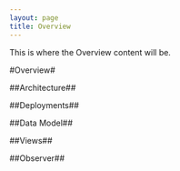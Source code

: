 ```yaml
---
layout: page
title: Overview
---
```


<p class="message">
This is where the Overview content will be.
</p>

#Overview#

##Architecture##

##Deployments##

##Data Model##

##Views##

##Observer##
